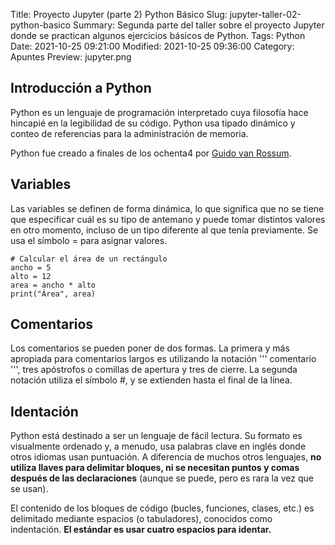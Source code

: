 Title: Proyecto Jupyter (parte 2) Python Básico
Slug: jupyter-taller-02-python-basico
Summary: Segunda parte del taller sobre el proyecto Jupyter donde se practican algunos ejercicios básicos de Python.
Tags: Python
Date: 2021-10-25 09:21:00
Modified: 2021-10-25 09:36:00
Category: Apuntes
Preview: jupyter.png


## Introducción a Python

Python es un lenguaje de programación interpretado cuya filosofía hace hincapié en la legibilidad de su código. Python usa tipado dinámico y conteo de referencias para la administración de memoria.

Python fue creado a finales de los ochenta4​ por [Guido van Rossum](https://es.wikipedia.org/wiki/Guido_van_Rossum).

## Variables

Las variables se definen de forma dinámica, lo que significa que no se tiene que especificar cuál es su tipo de antemano y puede tomar distintos valores en otro momento, incluso de un tipo diferente al que tenía previamente. Se usa el símbolo = para asignar valores.

    # Calcular el área de un rectángulo
    ancho = 5
    alto = 12
    area = ancho * alto
    print("Área", area)

## Comentarios

Los comentarios se pueden poner de dos formas. La primera y más apropiada para comentarios largos es utilizando la notación ''' comentario ''', tres apóstrofos o comillas de apertura y tres de cierre. La segunda notación utiliza el símbolo #, y se extienden hasta el final de la línea.

## Identación

Python está destinado a ser un lenguaje de fácil lectura. Su formato es visualmente ordenado y, a menudo, usa palabras clave en inglés donde otros idiomas usan puntuación. A diferencia de muchos otros lenguajes, **no utiliza llaves para delimitar bloques, ni se necesitan puntos y comas después de las declaraciones** (aunque se puede, pero es rara la vez que se usan).

El contenido de los bloques de código (bucles, funciones, clases, etc.) es delimitado mediante espacios (o tabuladores), conocidos como indentación. **El estándar es usar cuatro espacios para identar.**
